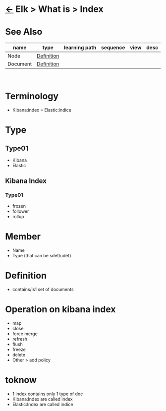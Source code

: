 <head><link rel="stylesheet" href="../../../md.css"/><script src="../../../md.js"></script></head>

[//]: #(Reference)
[Repo_Readme]:      ../list/object_list.md
[Node_Whatis]:      ../whatis/node_whatis.md
[Document_Whatis]:  ../whatis/document_whatis.md

# [&larr;][Repo_Readme] Elk > What is > Index
# See Also 
|name|type|learning path|sequence|view|desc|
|-|-|-|-|-|-|
|Node|[Definition][Node_Whatis]|
|Document|[Definition][Document_Whatis]|
<br>

# Terminology
- Kibana:index = Elastic:indice


# Type
## Type01
- Kibana
- Elastic

## Kibana Index
### Type01
- frozen
- follower
- rollup
# Member
- Name
- Type (that can be sdef/udef)
# Definition
- contains/is1 set of documents


# Operation on kibana index
- map
- close
- force merge
- refresh
- flush
- freeze
- delete
- Other > add policy

# toknow
- 1 index contains only 1 type of doc
- Kibana:Index are called index
- Elastic:Index are called indice

